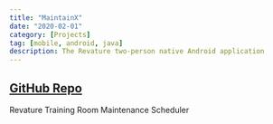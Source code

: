 ```yaml
---
title: "MaintainX"
date: "2020-02-01"
category: [Projects]
tag: [mobile, android, java]
description: The Revature two-person native Android application
---
```


## [GitHub Repo](https://github.com/DBerry07/Revature_TrainingRoomMaintenanceScheduler)

Revature Training Room Maintenance Scheduler